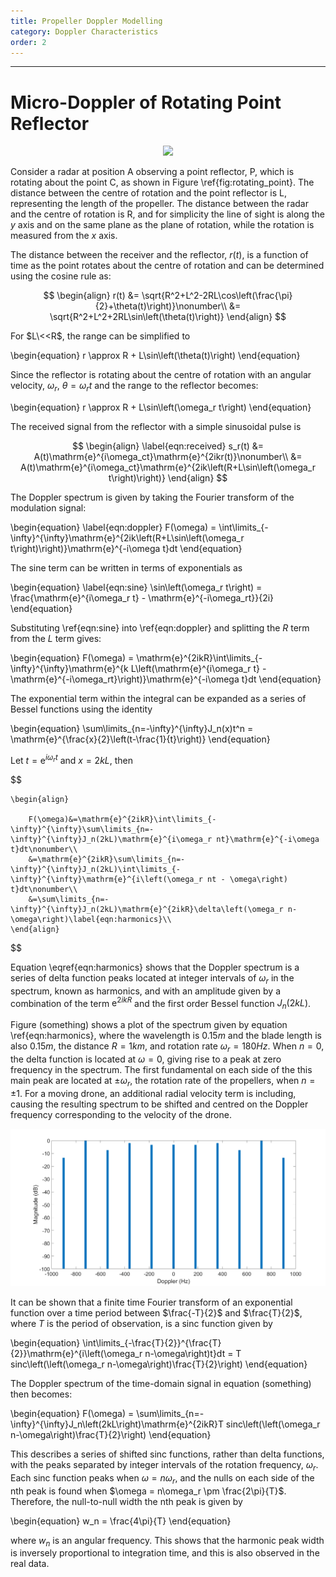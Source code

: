 ```yaml
---
title: Propeller Doppler Modelling
category: Doppler Characteristics
order: 2
---
```

---

# Micro-Doppler of Rotating Point Reflector

<p align="center">
<img src="/images/rotating_point.png"/>
</p>

Consider a radar at position A observing a point reflector, P, which is rotating about the point C, as shown in Figure \ref{fig:rotating_point}. The distance between the centre of rotation and the point reflector is L, representing the length of the propeller. The distance between the radar and the centre of rotation is R, and for simplicity the line of sight is along the $y$ axis and on the same plane as the plane of rotation, while the rotation is measured from the $x$ axis. 

The distance between the receiver and the reflector, $r(t)$, is a function of time as the point rotates about the centre of rotation and can be determined using the cosine rule as:



$$
\begin{align}
r(t) &= \sqrt{R^2+L^2-2RL\cos\left(\frac{\pi}{2}+\theta(t)\right)}\nonumber\\
     &= \sqrt{R^2+L^2+2RL\sin\left(\theta(t)\right)}
\end{align}
$$

    


For $L\<<R$, the range can be simplified to

\begin{equation}
    r \approx R + L\sin\left(\theta(t)\right)
\end{equation}

Since the reflector is rotating about the centre of rotation with an angular velocity, $\omega_r$, $\theta = \omega_r t$ and the range to the reflector becomes:

\begin{equation}
    r \approx R + L\sin\left(\omega_r t\right)
\end{equation}

The received signal from the reflector with a simple sinusoidal pulse is 

$$
\begin{align}
\label{eqn:received}
    s_r(t) &= A(t)\mathrm{e}^{i\omega_ct}\mathrm{e}^{2ikr(t)}\nonumber\\
        &= A(t)\mathrm{e}^{i\omega_ct}\mathrm{e}^{2ik\left(R+L\sin\left(\omega_r t\right)\right)}
\end{align}
$$

The Doppler spectrum is given by taking the Fourier transform of the modulation signal:

\begin{equation}
\label{eqn:doppler}
    F(\omega) = \int\limits_{-\infty}^{\infty}\mathrm{e}^{2ik\left(R+L\sin\left(\omega_r t\right)\right)}\mathrm{e}^{-i\omega t}dt
\end{equation}

The sine term can be written in terms of exponentials as

\begin{equation}
\label{eqn:sine}
    \sin\left(\omega_r t\right) = \frac{\mathrm{e}^{i\omega_r t} - \mathrm{e}^{-i\omega_rt}}{2i}
\end{equation}

Substituting \ref{eqn:sine} into \ref{eqn:doppler} and splitting the $R$ term from the $L$ term gives:

\begin{equation}
    F(\omega) = \mathrm{e}^{2ikR}\int\limits_{-\infty}^{\infty}\mathrm{e}^{k
    L\left(\mathrm{e}^{i\omega_r t} - \mathrm{e}^{-i\omega_rt}\right)}\mathrm{e}^{-i\omega t}dt
\end{equation}

The exponential term within the integral can be expanded as a series of Bessel functions using the identity

\begin{equation}
    \sum\limits_{n=-\infty}^{\infty}J_n(x)t^n = \mathrm{e}^{\frac{x}{2}\left(t-\frac{1}{t}\right)}
\end{equation}

Let $t=\mathrm{e}^{i\omega_r t}$ and $x=2kL$, then 

$$
      
    \begin{align}
    
        F(\omega)&=\mathrm{e}^{2ikR}\int\limits_{-\infty}^{\infty}\sum\limits_{n=-\infty}^{\infty}J_n(2kL)\mathrm{e}^{i\omega_r nt}\mathrm{e}^{-i\omega t}dt\nonumber\\
        &=\mathrm{e}^{2ikR}\sum\limits_{n=-\infty}^{\infty}J_n(2kL)\int\limits_{-\infty}^{\infty}\mathrm{e}^{i\left(\omega_r nt - \omega\right) t}dt\nonumber\\
        &=\sum\limits_{n=-\infty}^{\infty}J_n(2kL)\mathrm{e}^{2ikR}\delta\left(\omega_r n-\omega\right)\label{eqn:harmonics}\\
    \end{align}
$$

Equation \eqref{eqn:harmonics} shows that the Doppler spectrum is a series of delta function peaks located at integer intervals of $\omega_r$ in the spectrum, known as harmonics, and with an amplitude given by a combination of the term $\mathrm{e}^{2ikR}$ and the first order Bessel function $J_n(2kL)$. 

Figure (something) shows a plot of the spectrum given by equation \ref{eqn:harmonics}, where the wavelength is $0.15m$ and the blade length is also $0.15m$, the distance $R=1 km$, and rotation rate $\omega_r=180 Hz$. When $n=0$, the delta function is located at $\omega=0$, giving rise to a peak at zero frequency in the spectrum. The first fundamental on each side of the this main peak are located at $\pm\omega_r$, the rotation rate of the propellers, when $n=\pm1$. For a moving drone, an additional radial velocity term is including, causing the resulting spectrum to be shifted and centred on the Doppler frequency corresponding to the velocity of the drone.

<p align="center">
<img src="/images/harmonics.png"/>
</p>

It can be shown that a finite time Fourier transform of an exponential function over a time period between $\frac{-T}{2}$ and $\frac{T}{2}$, where $T$ is the period of observation, is a sinc function given by

\begin{equation}
    \int\limits_{-\frac{T}{2}}^{\frac{T}{2}}\mathrm{e}^{i\left(\omega_r n-\omega\right)t}dt = T sinc\left(\left(\omega_r n-\omega\right)\frac{T}{2}\right)
\end{equation}

The Doppler spectrum of the time-domain signal in equation (something) then becomes:

\begin{equation}
    F(\omega) = \sum\limits_{n=-\infty}^{\infty}J_n\left(2kL\right)\mathrm{e}^{2ikR}T sinc\left(\left(\omega_r n-\omega\right)\frac{T}{2}\right)
\end{equation}

This describes a series of shifted sinc functions, rather than delta functions, with the peaks separated by integer intervals of the rotation frequency, $\omega_r$. Each sinc function peaks when $\omega = n\omega_r$, and the nulls on each side of the nth peak is found when $\omega = n\omega_r \pm \frac{2\pi}{T}$. Therefore, the null-to-null width the nth peak is given by

\begin{equation}
    w_n = \frac{4\pi}{T}
\end{equation}

where $w_n$ is an angular frequency. This shows that the harmonic peak width is inversely proportional to integration time, and this is also observed in the real data.